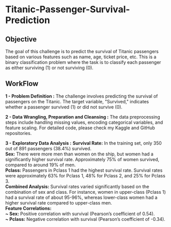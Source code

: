 # Titanic-Passenger-Survival-Prediction

## **Objective**
The goal of this challenge is to predict the survival of Titanic passengers based on various features such as name, age, ticket price, etc. This is a binary classification problem where the task is to classify each passenger as either surviving (1) or not surviving (0).

## **WorkFlow**

**1 - Problem Definition  :** 
The challenge involves predicting the survival of passengers on the Titanic. The target variable, "Survived," indicates whether a passenger survived (1) or did not survive (0).

**2 - Data Wrangling, Preparation and Cleansing  :**
The data preprocessing steps include handling missing values, encoding categorical variables, and feature scaling. For detailed code, please check my Kaggle and GitHub repositories.

**3 - Exploratory Data Analysis  :**
  **Survival Rate:** In the training set, only 350 out of 891 passengers (38.4%) survived.<br>
  **Sex:** There were more men than women on the ship, but women had a significantly higher survival rate. Approximately 75% of women survived, compared to around 19% of men.<br>
  **Pclass:** Passengers in Pclass 1 had the highest survival rate. Survival rates were approximately 63% for Pclass 1, 48% for Pclass 2, and 25% for Pclass 3.<br>
  **Combined Analysis:** Survival rates varied significantly based on the combination of sex and class. For instance, women in upper-class (Pclass 1) had a survival rate of about 95-96%, whereas lower-class women had a higher survival rate compared to upper-class men.<br>
  **Feature Correlations:** <br>
    **~ Sex:** Positive correlation with survival (Pearson’s coefficient of 0.54).<br>
    **~ Pclass:** Negative correlation with survival (Pearson’s coefficient of -0.34).<br>
